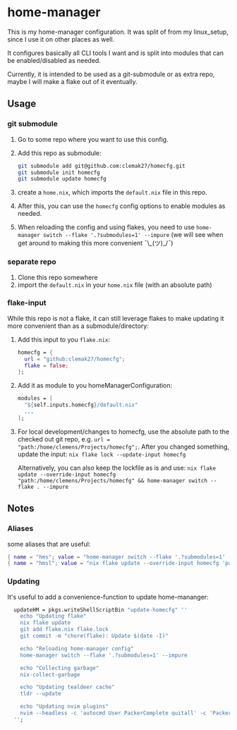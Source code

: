 # home-manager

This is my home-manager configuration. It was split of from my linux_setup,
since I use it on other places as well.

It configures basically all CLI tools I want and is split into modules that can be
enabled/disabled as needed.

Currently, it is intended to be used as a git-submodule or as extra repo,
maybe I will make a flake out of it eventually.

## Usage

### git submodule

1. Go to some repo where you want to use this config.
2. Add this repo as submodule:

   ```sh
   git submodule add git@github.com:clemak27/homecfg.git
   git submodule init homecfg
   git submodule update homecfg
   ```

3. create a `home.nix`, which imports the `default.nix` file in this repo.
4. After this, you can use the `homecfg` config options to enable modules as needed.
5. When reloading the config and using flakes, you need to use
   `home-manager switch --flake '.?submodules=1' --impure`
   (we will see when get around to making this more convenient ¯\\\_(ツ)_/¯)

### separate repo

1. Clone this repo somewhere
2. import the `default.nix` in your `home.nix` file (with an absolute path)

### flake-input

While this repo is not a flake, it can still leverage flakes to make updating
it more convenient than as a submodule/directory:

1. Add this input to you `flake.nix`:

   ```nix
   homecfg = {
     url = "github:clemak27/homecfg";
     flake = false;
   };
   ```

2. Add it as module to you homeManagerConfiguration:

   ```nix
   modules = [
     "${self.inputs.homecfg}/default.nix"
     ...
   ];
   ```

3. For local development/changes to homecfg, use the absolute path to
   the checked out git repo, e.g. `url = "path:/home/clemens/Projects/homecfg";`.
   After you changed something, update the input:
   `nix flake lock --update-input homecfg`

   Alternatively, you can also keep the lockfile as is and use:
   `nix flake update --override-input
   homecfg "path:/home/clemens/Projects/homecfg" &&
   home-manager switch --flake . --impure`

## Notes

### Aliases

some aliases that are useful:

```nix
{ name = "hms"; value = "home-manager switch --flake '.?submodules=1' --impure"; }
{ name = "hmsl"; value = "nix flake update --override-input homecfg 'path:/home/clemens/Projects/homecfg' && home-manager switch --flake '.?submodules=1' --impure && git restore flake.lock"; }
```

### Updating

It's useful to add a convenience-function to update home-mananger:

```nix
  updateHM = pkgs.writeShellScriptBin "update-homecfg" ''
    echo "Updating flake"
    nix flake update
    git add flake.nix flake.lock
    git commit -m "chore(flake): Update $(date -I)"

    echo "Reloading home-manager config"
    home-manager switch --flake '.?submodules=1' --impure

    echo "Collecting garbage"
    nix-collect-garbage

    echo "Updating tealdeer cache"
    tldr --update

    echo "Updating nvim plugins"
    nvim --headless -c 'autocmd User PackerComplete quitall' -c 'PackerSync'
  '';
```
